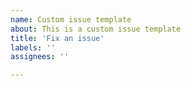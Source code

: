 ```yaml
---
name: Custom issue template
about: This is a custom issue template
title: 'Fix an issue'
labels: ''
assignees: ''

---
```



